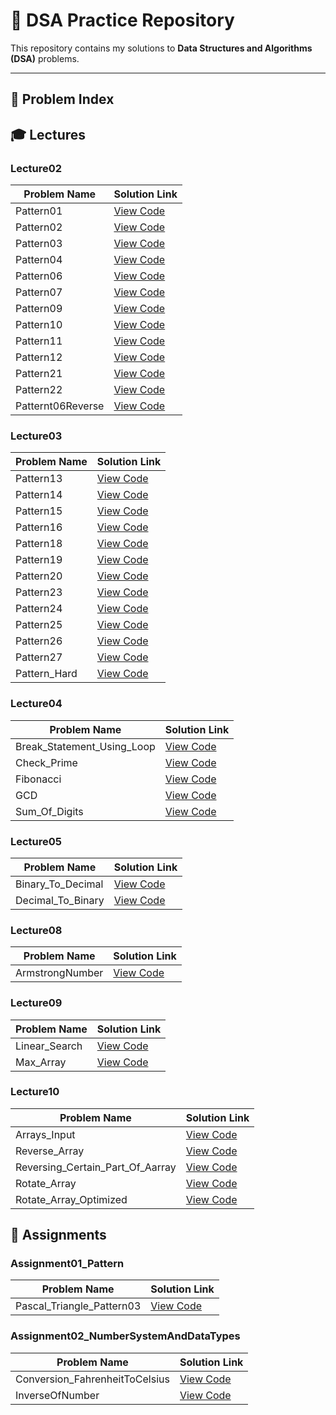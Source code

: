# 📘 DSA Practice Repository

This repository contains my solutions to **Data Structures and Algorithms (DSA)** problems.

---

## 📑 Problem Index

## 🎓 Lectures

### Lecture02

| Problem Name | Solution Link |
|--------------|---------------|
| Pattern01 | [View Code](src/Lecture02/Pattern01.java) |
| Pattern02 | [View Code](src/Lecture02/Pattern02.java) |
| Pattern03 | [View Code](src/Lecture02/Pattern03.java) |
| Pattern04 | [View Code](src/Lecture02/Pattern04.java) |
| Pattern06 | [View Code](src/Lecture02/Pattern06.java) |
| Pattern07 | [View Code](src/Lecture02/Pattern07.java) |
| Pattern09 | [View Code](src/Lecture02/Pattern09.java) |
| Pattern10 | [View Code](src/Lecture02/Pattern10.java) |
| Pattern11 | [View Code](src/Lecture02/Pattern11.java) |
| Pattern12 | [View Code](src/Lecture02/Pattern12.java) |
| Pattern21 | [View Code](src/Lecture02/Pattern21.java) |
| Pattern22 | [View Code](src/Lecture02/Pattern22.java) |
| Patternt06Reverse | [View Code](src/Lecture02/Patternt06Reverse.java) |


### Lecture03

| Problem Name | Solution Link |
|--------------|---------------|
| Pattern13 | [View Code](src/Lecture03/Pattern13.java) |
| Pattern14 | [View Code](src/Lecture03/Pattern14.java) |
| Pattern15 | [View Code](src/Lecture03/Pattern15.java) |
| Pattern16 | [View Code](src/Lecture03/Pattern16.java) |
| Pattern18 | [View Code](src/Lecture03/Pattern18.java) |
| Pattern19 | [View Code](src/Lecture03/Pattern19.java) |
| Pattern20 | [View Code](src/Lecture03/Pattern20.java) |
| Pattern23 | [View Code](src/Lecture03/Pattern23.java) |
| Pattern24 | [View Code](src/Lecture03/Pattern24.java) |
| Pattern25 | [View Code](src/Lecture03/Pattern25.java) |
| Pattern26 | [View Code](src/Lecture03/Pattern26.java) |
| Pattern27 | [View Code](src/Lecture03/Pattern27.java) |
| Pattern_Hard | [View Code](src/Lecture03/Pattern_Hard.java) |


### Lecture04

| Problem Name | Solution Link |
|--------------|---------------|
| Break_Statement_Using_Loop | [View Code](src/Lecture04/Break_Statement_Using_Loop.java) |
| Check_Prime | [View Code](src/Lecture04/Check_Prime.java) |
| Fibonacci | [View Code](src/Lecture04/Fibonacci.java) |
| GCD | [View Code](src/Lecture04/GCD.java) |
| Sum_Of_Digits | [View Code](src/Lecture04/Sum_Of_Digits.java) |


### Lecture05

| Problem Name | Solution Link |
|--------------|---------------|
| Binary_To_Decimal | [View Code](src/Lecture05/Binary_To_Decimal.java) |
| Decimal_To_Binary | [View Code](src/Lecture05/Decimal_To_Binary.java) |


### Lecture08

| Problem Name | Solution Link |
|--------------|---------------|
| ArmstrongNumber | [View Code](src/Lecture08/ArmstrongNumber.java) |


### Lecture09

| Problem Name | Solution Link |
|--------------|---------------|
| Linear_Search | [View Code](src/Lecture09/Linear_Search.java) |
| Max_Array | [View Code](src/Lecture09/Max_Array.java) |


### Lecture10

| Problem Name | Solution Link |
|--------------|---------------|
| Arrays_Input | [View Code](src/Lecture10/Arrays_Input.java) |
| Reverse_Array | [View Code](src/Lecture10/Reverse_Array.java) |
| Reversing_Certain_Part_Of_Aarray | [View Code](src/Lecture10/Reversing_Certain_Part_Of_Aarray.java) |
| Rotate_Array | [View Code](src/Lecture10/Rotate_Array.java) |
| Rotate_Array_Optimized | [View Code](src/Lecture10/Rotate_Array_Optimized.java) |


## 📝 Assignments

### Assignment01_Pattern

| Problem Name | Solution Link |
|--------------|---------------|
| Pascal_Triangle_Pattern03 | [View Code](src/Assignment01_Pattern/Pascal_Triangle_Pattern03.java) |


### Assignment02_NumberSystemAndDataTypes

| Problem Name | Solution Link |
|--------------|---------------|
| Conversion_FahrenheitToCelsius | [View Code](src/Assignment02_NumberSystemAndDataTypes/Conversion_FahrenheitToCelsius.java) |
| InverseOfNumber | [View Code](src/Assignment02_NumberSystemAndDataTypes/InverseOfNumber.java) |


